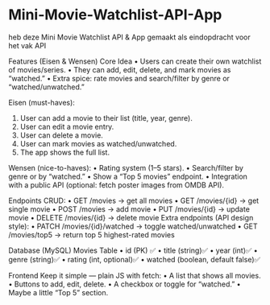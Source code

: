 # Mini-Movie-Watchlist-API-App
heb deze Mini Movie Watchlist API &amp; App gemaakt als eindopdracht voor het vak API

Features (Eisen & Wensen)
Core Idea
•	Users can create their own watchlist of movies/series.
•	They can add, edit, delete, and mark movies as “watched.”
•	Extra spice: rate movies and search/filter by genre or “watched/unwatched.”

Eisen (must-haves):
1.	User can add a movie to their list (title, year, genre).
2.	User can edit a movie entry.
3.	User can delete a movie.
4.	User can mark movies as watched/unwatched.
5.	The app shows the full list.
   
Wensen (nice-to-haves):
•	Rating system (1–5 stars).
•	Search/filter by genre or by “watched.”
•	Show a “Top 5 movies” endpoint.
•	Integration with a public API (optional: fetch poster images from OMDB API).

Endpoints
CRUD:
•	GET /movies → get all movies
•	GET /movies/{id} → get single movie
•	POST /movies → add movie
•	PUT /movies/{id} → update movie
•	DELETE /movies/{id} → delete movie
Extra endpoints (API design style):
•	PATCH /movies/{id}/watched → toggle watched/unwatched
•	GET /movies/top5 → return top 5 highest-rated movies

Database (MySQL)
Movies Table
•	id (PK) ✅
•	title (string)✅
•	year (int)✅
•	genre (string)✅
•	rating (int, optional)✅
•	watched (boolean, default false)✅

Frontend
Keep it simple — plain JS with fetch:
•	A list that shows all movies. 
•	Buttons to add, edit, delete.
•	A checkbox or toggle for “watched.”
•	Maybe a little “Top 5” section.

